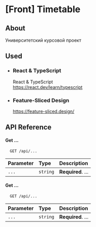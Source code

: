 # [Front] Timetable

## About

Университетский курсовой проект

## Used

* ### React & TypeScript
    React & TypeScript \
    https://react.dev/learn/typescript

* ### Feature-Sliced Design
    https://feature-sliced.design/



## API Reference

#### Get ...

```http
  GET /api/...
```

| Parameter | Type     | Description                |
| :-------- | :------- | :------------------------- |
| `...` | `string` | **Required**. ... |

#### Get ...

```http
  GET /api/...
```

| Parameter | Type     | Description                       |
| :-------- | :------- | :-------------------------------- |
| `...`      | `string` | **Required**. ... |
